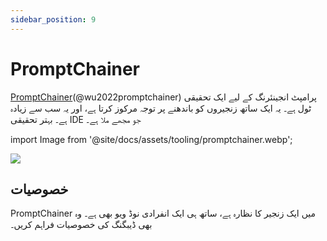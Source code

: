 ```yaml
---
sidebar_position: 9
---
```


# PromptChainer

[PromptChainer](https://arxiv.org/pdf/2203.06566.pdf)(@wu2022promptchainer) پرامپٹ انجینئرنگ کے لیے ایک تحقیقی ٹول ہے۔ یہ ایک ساتھ زنجیروں کو باندھنے پر توجہ مرکوز کرتا ہے، اور یہ سب سے زیادہ ہے۔
بہتر تحقیقی IDE جو مجھے ملا ہے۔

import Image from '@site/docs/assets/tooling/promptchainer.webp';

<div style={{textAlign: 'center'}}>
  <img src={Image} style={{width: "750px"}}/>
</div>

## خصوصیات

PromptChainer میں ایک زنجیر کا نظارہ ہے، ساتھ ہی ایک انفرادی نوڈ ویو بھی ہے۔ وہ بھی
ڈیبگنگ کی خصوصیات فراہم کریں۔